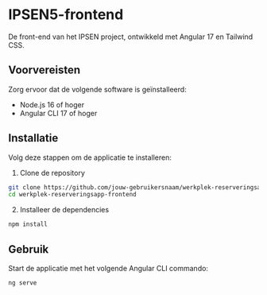 # IPSEN5-frontend
De front-end van het IPSEN project, ontwikkeld met Angular 17 en Tailwind CSS.

## Voorvereisten
Zorg ervoor dat de volgende software is geïnstalleerd:
  - Node.js 16 of hoger
  - Angular CLI 17 of hoger

## Installatie
Volg deze stappen om de applicatie te installeren:
1. Clone de repository
```bash
git clone https://github.com/jouw-gebruikersnaam/werkplek-reserveringsapp-frontend.git
cd werkplek-reserveringsapp-frontend
```
2. Installeer de dependencies
```bash
npm install
```

## Gebruik
Start de applicatie met het volgende Angular CLI commando:
```bash
ng serve
```

